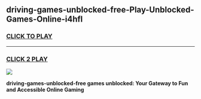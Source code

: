 
## driving-games-unblocked-free-Play-Unblocked-Games-Online-i4hfl
<h3>
<a href="https://premium76.site?title=driving-games-unblocked-free&ref=25A">CLICK TO PLAY</a></h3>
<hr>

<h3>
<a href="https://premium76.site?title=driving-games-unblocked-free&ref=25A">CLICK 2 PLAY</a>
  
</h3>

<a href="https://premium76.site?title=driving-games-unblocked-free&ref=25A"><img src="https://clearcache.store/games.png"></a>


**driving-games-unblocked-free games unblocked: Your Gateway to Fun and Accessible Online Gaming**

